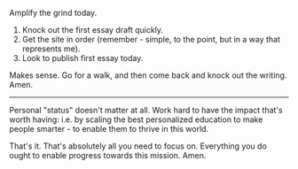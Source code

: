 Amplify the grind today.

1. Knock out the first essay draft quickly.
2. Get the site in order (remember - simple, to the point, but in a way that represents me).
3. Look to publish first essay today.

Makes sense. Go for a walk, and then come back and knock out the writing. Amen.

---

Personal "status" doesn't matter at all. Work hard to have the impact that's worth having: i.e. by scaling the best personalized education to make people smarter - to enable them to thrive in this world.

That's it. That's absolutely all you need to focus on. Everything you do ought to enable progress towards this mission. Amen.